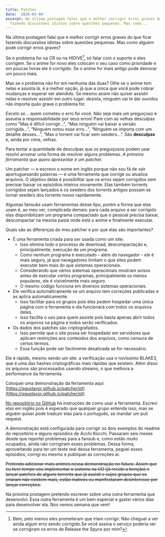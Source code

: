 ```yaml
---
title: Patches
date: '2020-03-04'
excerpt: Na última postagem falei que é melhor corrigir erros graves do que ficar
  fazendo discussões idiotas sobre questões pequenas. Mas como...
---
```




Na última postagem falei que é melhor corrigir erros graves do que ficar fazendo discussões idiotas sobre questões pequenas. Mas como alguém pode corrigir erros graves?

Se o problema for na CR ou na HIDIVE[^1], só falar com o suporte e eles corrigem. Se o anime for novo eles colocam o seu caso como prioridade e em poucas horas ele é corrigido. Se o anime for mais antigo pode demorar um pouco mais.

Mas se o problema não for em nenhuma das duas? Olhe se o anime tem nelas e assista lá, é a melhor opção, já que a única que você pode cobrar mudanças e esperar ser atendido. Se mesmo assim não quiser assistir nelas e resolver assistir em outro lugar: desista, ninguém vai te dar ouvidos não importa quão grave o problema for.

*Exceto se…* quem cometeu o erro foi você. Não seja mais um preguiçoso e assuma a responsabilidade por seus erros! Pare com as velhas desculpas como "Mas é difícil corrigir…", “Mas ninguém vai baixar a versão corrigida…”, “Ninguém notou esse erro…”, “Ninguém se importa com um detalhe desses…”, “Mas o torrent vai ficar sem seeders…”. São **desculpas** e, ainda por cima, velhas.

Para tentar a quantidade de desculpas que os preguiçosos podem usar resolvi arrumar uma forma de resolver alguns problemas. *A primeira ferramenta que quero apresentar é um patcher.*

Um patcher ― e escrevo o nome em inglês porque não sou fã de sair aportuguesando palavras ― é uma ferramenta que corrige ou atualiza arquivos. O objetivo delas é possibilitar que os erros sejam corrigidos sem precisar baixar os episódios inteiros novamente. Elas também torrents corrigidos sejam lançados e os seeders dos torrents antigos possam se tornar seeders dos torrents novos rapidamente.

Algumas fansubs usam ferramentas desse tipo, porém a forma que elas usam é, ao meu ver, complicada demais: para cada arquivo a ser corrigido elas disponibilizam um programa compactado que o pessoal precisa baixar, descompactar na mesma pasta onde está o anime e finalmente executar.

Quais são as diferenças do meu patcher e por que elas são importantes?

* É uma ferramenta criada para ser usada como um site:
  * Isso elimina todo o processo de download, descompactação e, principalmente, execução de um programa.
  * Como nenhum programa é executado - além do navegador - ele é mais seguro, já que navegadores limitam o que sites podem executar bem mais do que sistemas operacionais.
  * Considerando que vários sistemas operacionais mostram avisos antes de executar certos programas, principalmente os menos populares, ele é visivelmente mais seguro.
  * O mesmo código funciona em diversos sistemas operacionais.
* Ele verifica automaticamente se um arquivo tem correções publicadas e as aplica automaticamente.
  * Isso facilitar para os grupos pois eles podem hospedar uma única página com a ferramenta e ela funcionará com todos os arquivos deles.
  * Isso facilita o uso para quem assiste pois basta apenas abrir todos os arquivos na página e todos serão verificados.
* Os dados dos patches são criptografados.
  * Isso permite que o site possa ser hospedado em servidores que aplicam restrições aos conteúdos dos arquivos, como censura de certos termos.
  * Essa função pode ser facilmente desativada se for necessário.

Ele é rápido, mesmo sendo um site: a verificação usa o novíssimo BLAKE3, que é uma das hashes criptográficas mais rápidas que existem. Além disso os arquivos são processados usando streams, o que melhora a performance da ferramenta.

Coloquei uma demonstração da ferramenta aqui: [https://qgustavor.github.io/patcher/pt](https://qgustavor.github.io/patcher/pt)

[No repositório no GitHub](https://github.com/qgustavor/patcher) há instruções de como usar a ferramenta. Escrevi elas em inglês pois é esperado que qualquer grupo entenda isso, mas se alguém quiser pode traduzir elas para o português, só mandar um pull request.

A demonstração está configurada para corrigir os dois exemplos do readme do repositório e alguns episódios de Acchi Kocchi. Passaram seis meses desde que reportei problemas para a fansub e, como estão muito ocupados, ainda não corrigiram esses problemas. Dessa forma, aproveitando para ter um teste real dessa ferramenta, peguei esses episódios, corrigi eu mesmo e publiquei as correções aí.

~~Pretendo adicionar mais animes nessa demonstração no futuro. Assim que eu tiver tempo vou implementar o sistema na UO (já recebi a benção) e lançar patches de alguns torrents que já assisti e cujos grupos que os criaram não existem mais, estão inativos ou manifestaram desinteresse por lançar correções.~~

Na próxima postagem pretendo escrever sobre uma outra ferramenta que desenvolvi. Essa outra ferramenta é um bem especial e gastei vários dias para desenvolver ela. Nos vemos semana que vem!

[^1]:  Bem, pelo menos eles prometeram que iriam corrigir. Não cheguei a ver ainda algum erro sendo corrigido.Se você assina o serviço poderia ver se corrigiram os erros de Release the Spyce por mim?

